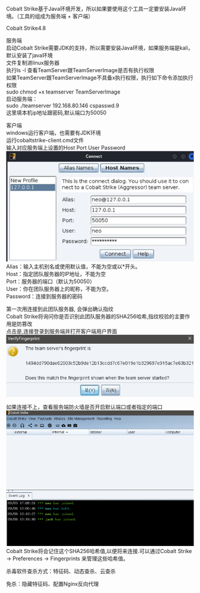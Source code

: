 Cobalt Strike基于Java环境开发，所以如果要使用这个工具一定要安装Java环境。（工具的组成为服务端 + 客户端）

Cobalt Strike4.8

服务端  
启动Cobalt Strike需要JDK的支持，所以需要安装Java环境，如果服务端是kali，默认安装了java环境  
文件复制进linux服务器  
执行ls -l 查看TeamServer跟TeamServerImage是否有执行权限  
如果TeamServer跟TeamServerImage不具备x执行权限，执行如下命令添加执行权限  
sudo chmod +x teamserver TeamServerImage  
启动服务端：  
sudo ./teamserver 192.168.80.146 cspasswd.9  
这里填本机ip地址跟密码,默认端口为50050  

客户端  
windows运行客户端，也需要有JDK环境  
运行cobaltstrike-client.cmd文件  
输入对应服务端上设置的Host Port User Password  
![alt text](image-1.png)  
Alias：输入主机别名或使用默认值，不能为空或以*开头。  
Host：指定团队服务器的IP地址，不能为空  
Port：服务器的端口（默认为50050）  
User：你在团队服务器上的昵称，不能为空。  
Password：连接到服务器的密码  

第一次用连接到此团队服务器, 会弹出确认指纹  
Cobalt Strike将询问你是否识别此团队服务器的SHA256哈希,指纹校验的主要作用是防篡改  
点击是,连接登录到服务端并打开客户端用户界面  
![alt text](image-2.png)  

如果连接不上，查看服务端防火墙是否开启默认端口或者指定的端口  
![alt text](image-4.png)  
Cobalt Strike将会记住这个SHA256哈希值,以便将来连接.可以通过Cobalt Strike -> Preferences -> Fingerprints 来管理这些哈希值。  

杀毒软件查杀方式：特征码、动态查杀、云查杀  

免杀：隐藏特征码、配置Nginx反向代理  